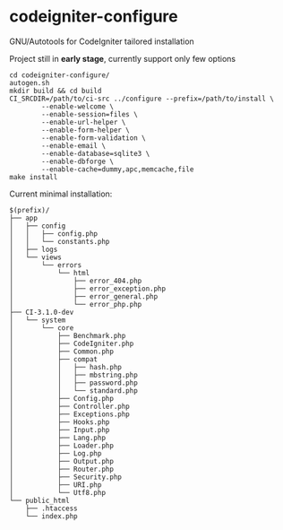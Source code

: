 # codeigniter-configure
GNU/Autotools for CodeIgniter tailored installation

Project still in **early stage**, currently support only few options

    cd codeigniter-configure/
    autogen.sh
    mkdir build && cd build
    CI_SRCDIR=/path/to/ci-src ../configure --prefix=/path/to/install \
            --enable-welcome \
            --enable-session=files \
            --enable-url-helper \
            --enable-form-helper \
            --enable-form-validation \
            --enable-email \
            --enable-database=sqlite3 \
            --enable-dbforge \
            --enable-cache=dummy,apc,memcache,file
    make install

Current minimal installation:

    $(prefix)/
    ├── app
    │   ├── config
    │   │   ├── config.php
    │   │   └── constants.php
    │   ├── logs
    │   └── views
    │       └── errors
    │           └── html
    │               ├── error_404.php
    │               ├── error_exception.php
    │               ├── error_general.php
    │               └── error_php.php
    ├── CI-3.1.0-dev
    │   └── system
    │       └── core
    │           ├── Benchmark.php
    │           ├── CodeIgniter.php
    │           ├── Common.php
    │           ├── compat
    │           │   ├── hash.php
    │           │   ├── mbstring.php
    │           │   ├── password.php
    │           │   └── standard.php
    │           ├── Config.php
    │           ├── Controller.php
    │           ├── Exceptions.php
    │           ├── Hooks.php
    │           ├── Input.php
    │           ├── Lang.php
    │           ├── Loader.php
    │           ├── Log.php
    │           ├── Output.php
    │           ├── Router.php
    │           ├── Security.php
    │           ├── URI.php
    │           └── Utf8.php
    └── public_html
        ├── .htaccess
        └── index.php
